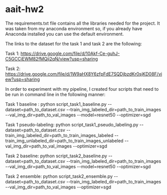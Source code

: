 # aait-hw2
The requirements.txt file contains all the libraries needed for the project. It was taken from my anaconda environment so, if you already have Anaconda installed you can use the default environment.

The links to the dataset for the task 1 and task 2 are the following:

Task 1: https://drive.google.com/file/d/10Akf-Ce-guhJ-C5GCCiEWM82fMQji2qN/view?usp=sharing

Task 2: https://drive.google.com/file/d/1W9aHX8Y6zfpFdE7SQDjbzdKr0sjKD08F/view?usp=sharing

In order to experiment with my pipeline, I created four scripts that need to be run in command line in the following manner:

Task 1 baseline : python script_task1_baseline.py --dataset=path_to_dataset.csv --train_img_labeled_dir=path_to_train_images --val_img_dir=path_to_val_images --model=resnet50 --optimizer=sgd

Task 1 pseudo-labeling: python script_task1_pseudo_labeling.py --dataset=path_to_dataset.csv --train_img_labeled_dir=path_to_train_images_labeled --train_img_unlabeled_dir=path_to_train_images_unlabeled --val_img_dir=path_to_val_images --optimizer=sgd

Task 2 baseline: python script_task2_baseline.py --dataset=path_to_dataset.csv --train_img_labeled_dir=path_to_train_images --val_img_dir=path_to_val_images --model=resnet50 --optimizer=sgd

Task 2 ensemble: python script_task2_ensemble.py --dataset=path_to_dataset.csv --train_img_labeled_dir=path_to_train_images --val_img_dir=path_to_val_images --optimizer=sgd

